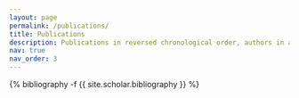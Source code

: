 ```yaml
---
layout: page
permalink: /publications/
title: Publications
description: Publications in reversed chronological order, authors in alphabetical order mostly.
nav: true
nav_order: 3
---
```

<!-- _pages/publications.md -->
<div class="publications">

{% bibliography -f {{ site.scholar.bibliography }} %}

</div>
